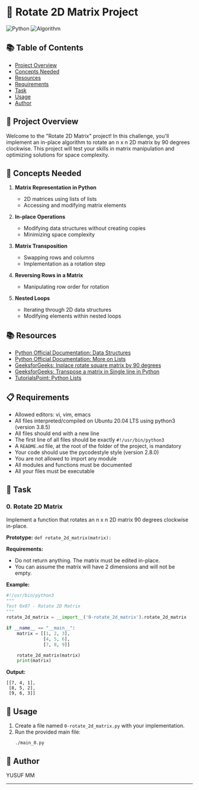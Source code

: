 # 🔄 Rotate 2D Matrix Project

![Python](https://img.shields.io/badge/Python-3776AB?style=for-the-badge&logo=python&logoColor=white)
![Algorithm](https://img.shields.io/badge/Algorithm-FF6B6B?style=for-the-badge)

## 📚 Table of Contents

- [Project Overview](#-project-overview)
- [Concepts Needed](#-concepts-needed)
- [Resources](#-resources)
- [Requirements](#-requirements)
- [Task](#-task)
- [Usage](#-usage)
- [Author](#-author)

## 🌟 Project Overview

Welcome to the "Rotate 2D Matrix" project! In this challenge, you'll implement an in-place algorithm to rotate an n x n 2D matrix by 90 degrees clockwise. This project will test your skills in matrix manipulation and optimizing solutions for space complexity.

## 🧠 Concepts Needed

1. **Matrix Representation in Python**
   - 2D matrices using lists of lists
   - Accessing and modifying matrix elements

2. **In-place Operations**
   - Modifying data structures without creating copies
   - Minimizing space complexity

3. **Matrix Transposition**
   - Swapping rows and columns
   - Implementation as a rotation step

4. **Reversing Rows in a Matrix**
   - Manipulating row order for rotation

5. **Nested Loops**
   - Iterating through 2D data structures
   - Modifying elements within nested loops

## 📚 Resources

- [Python Official Documentation: Data Structures](https://docs.python.org/3/tutorial/datastructures.html)
- [Python Official Documentation: More on Lists](https://docs.python.org/3/tutorial/datastructures.html#more-on-lists)
- [GeeksforGeeks: Inplace rotate square matrix by 90 degrees](https://www.geeksforgeeks.org/inplace-rotate-square-matrix-by-90-degrees/)
- [GeeksforGeeks: Transpose a matrix in Single line in Python](https://www.geeksforgeeks.org/transpose-matrix-single-line-python/)
- [TutorialsPoint: Python Lists](https://www.tutorialspoint.com/python/python_lists.htm)

## 📋 Requirements

- Allowed editors: vi, vim, emacs
- All files interpreted/compiled on Ubuntu 20.04 LTS using python3 (version 3.8.5)
- All files should end with a new line
- The first line of all files should be exactly `#!/usr/bin/python3`
- A `README.md` file, at the root of the folder of the project, is mandatory
- Your code should use the pycodestyle style (version 2.8.0)
- You are not allowed to import any module
- All modules and functions must be documented
- All your files must be executable

## 📝 Task

### 0. Rotate 2D Matrix

Implement a function that rotates an n x n 2D matrix 90 degrees clockwise in-place.

**Prototype:** `def rotate_2d_matrix(matrix):`

**Requirements:**
- Do not return anything. The matrix must be edited in-place.
- You can assume the matrix will have 2 dimensions and will not be empty.

**Example:**

```python
#!/usr/bin/python3
"""
Test 0x07 - Rotate 2D Matrix
"""
rotate_2d_matrix = __import__('0-rotate_2d_matrix').rotate_2d_matrix

if __name__ == "__main__":
    matrix = [[1, 2, 3],
              [4, 5, 6],
              [7, 8, 9]]

    rotate_2d_matrix(matrix)
    print(matrix)
```

**Output:**
```
[[7, 4, 1],
 [8, 5, 2],
 [9, 6, 3]]
```

## 🚀 Usage

1. Create a file named `0-rotate_2d_matrix.py` with your implementation.
2. Run the provided main file:
   ```
   ./main_0.py
   ```

## 👤 Author

YUSUF MM

---

